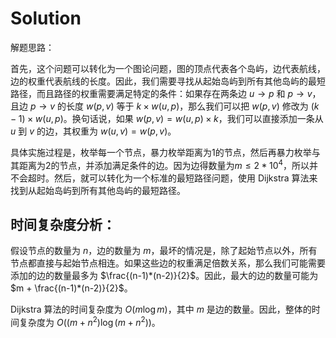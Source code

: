 # Solution

解题思路：

首先，这个问题可以转化为一个图论问题，图的顶点代表各个岛屿，边代表航线，边的权重代表航线的长度。因此，我们需要寻找从起始岛屿到所有其他岛屿的最短路径，而且路径的权重需要满足特定的条件：如果存在两条边 $u \rightarrow p$ 和 $p \rightarrow v$，且边 $p \rightarrow v$ 的长度 $w(p, v)$ 等于 $k \times w(u, p)$，那么我们可以把 $w(p, v)$ 修改为 $(k-1) \times w(u, p)$。换句话说，如果 $w(p, v) = w(u, p) \times k$，我们可以直接添加一条从 $u$ 到 $v$ 的边，其权重为 $w(u, v) = w(p,v)$。

具体实施过程是，枚举每一个节点，暴力枚举距离为1的节点，然后再暴力枚举与其距离为2的节点，并添加满足条件的边。因为边得数量为$m \leq 2*10^4$，所以并不会超时。然后，就可以转化为一个标准的最短路径问题，使用 Dijkstra 算法来找到从起始岛屿到所有其他岛屿的最短路径。

## 时间复杂度分析：

假设节点的数量为 $n$，边的数量为 $m$，最坏的情况是，除了起始节点以外，所有节点都直接与起始节点相连。如果这些边的权重满足倍数关系，那么我们可能需要添加的边的数量最多为 $\frac{(n-1)*(n-2)}{2}$。因此，最大的边的数量可能为 $m + \frac{(n-1)*(n-2)}{2}$。

Dijkstra 算法的时间复杂度为 $O(m \log m)$，其中 $m$ 是边的数量。因此，整体的时间复杂度为 $O\left((m+n^2) \log (m+n^2)\right)$。

